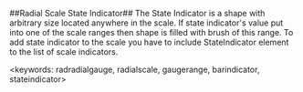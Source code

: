 ##Radial Scale State Indicator##
The State Indicator is a shape with arbitrary size located anywhere in the scale. If state indicator's value put into one of the scale ranges then shape is filled with brush of this range. To add state indicator to the scale you have to include StateIndicator element to the list of scale indicators.

<keywords: radradialgauge, radialscale, gaugerange, barindicator, stateindicator>